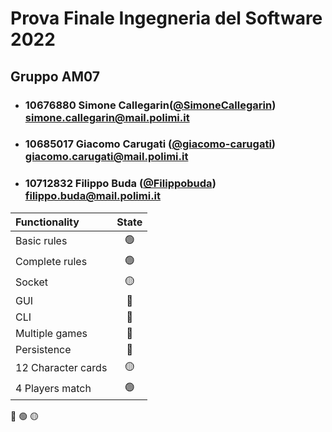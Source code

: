  # Prova Finale Ingegneria del Software 2022
## Gruppo AM07

- ###   10676880    Simone Callegarin([@SimoneCallegarin](https://github.com/SimoneCallegarin))<br>simone.callegarin@mail.polimi.it
- ###   10685017    Giacomo Carugati ([@giacomo-carugati](https://github.com/giacomo-carugati))<br>giacomo.carugati@mail.polimi.it
- ###   10712832    Filippo Buda ([@Filippobuda](https://github.com/Filippobuda))<br>filippo.buda@mail.polimi.it

| Functionality      |                       State                        |
|:-------------------|:--------------------------------------------------:|
| Basic rules        | 🟢 |
| Complete rules     | 🟢 |
| Socket             | 🟡 |
| GUI                | 🔴 |
| CLI                | 🔴 |
| Multiple games     | 🔴 |
| Persistence        | 🔴 |
| 12 Character cards | 🟡 |
| 4 Players match    | 🟢 |

🔴
🟢
🟡
